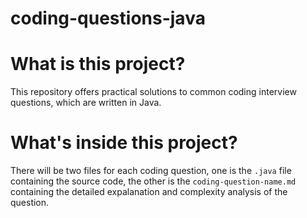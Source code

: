 # coding-questions-java

# What is this project?
This repository offers practical solutions to common coding interview questions, which are written in Java.

# What's inside this project?
There will be two files for each coding question, one is the `.java` file containing the source code, the other is the `coding-question-name.md` containing the detailed expalanation and complexity analysis of the question.